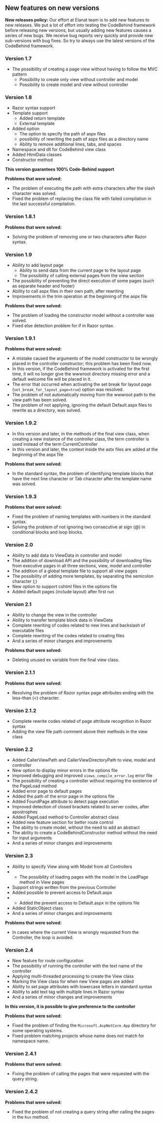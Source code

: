 ## New features on new versions

**New releases policy:** Our effort at Elanat team is to add new features to new releases. We put a lot of effort into testing the CodeBehind framework before releasing new versions, but usually adding new features causes a series of new bugs. We receive bug reports very quickly and provide new sub-versions with bug fixes. So try to always use the latest versions of the CodeBehind framework.

### Version 1.7
 - The possibility of creating a page view without having to follow the MVC pattern
   - Possibility to create only view without controller and model
   - Possibility to create model and view without controller

### Version 1.8
 - Razor syntax support 
 - Template support
   - Added return template
   - External template
 - Added option
   - The option to specify the path of aspx files
   - possibility of rewriting the path of aspx files as a directory name
   - Ability to remove additional lines, tabs, and spaces
 - Namespace and dll for CodeBehind view class
 - Added HtmlData classes
 - Constructor method 

**This version guarantees 100% Code-Behind support**

**Problems that were solved:**
 - The problem of executing the path with extra characters after the slash character was solved.
 - Fixed the problem of replacing the class file with failed compilation in the last successful compilation.

### Version 1.8.1

**Problems that were solved:**
 - Solving the problem of removing one or two characters after Razor syntax.

### Version 1.9
 - Ability to add layout page
   - Ability to send data from the current page to the layout page
   - The possibility of calling external pages from the view section
 - The possibility of preventing the direct execution of some pages (such as separate header and footer)
 - Ability to call aspx files in their own path, after rewriting
 - Improvements in the trim operation at the beginning of the aspx file

**Problems that were solved:**
 - The problem of loading the constructor model without a controller was solved.
 - Fixed else detection problem for if in Razor syntax.

### Version 1.9.1

**Problems that were solved:**
 - A mistake caused the arguments of the model constructor to be wrongly placed in the controller constructor; this problem has been fixed now.
 - In this version, if the CodeBehind framework is activated for the first time, it will no longer give the wwwroot directory missing error and a default welcome file will be placed in it.
 - The error that occurred when activating the set break for layout page (`set_break_for_layout_page=true`) option was resolved.
 - The problem of not automatically moving from the wwwroot path to the view path has been solved.
 - The problem of not applying, ignoring the default Default.aspx files to rewrite as a directory, was solved.

### Version 1.9.2
 - In this version and later, in the methods of the final view class, when creating a new instance of the controller class, the term controller is used instead of the term CurrentController
 - In this version and later, the context inside the astx files are added at the beginning of the aspx file

**Problems that were solved:**
 - In the standard syntax, the problem of identifying template blocks that have the next line character or Tab character after the template name was solved.

### Version 1.9.3

**Problems that were solved:**
 - Fixed the problem of naming templates with numbers in the standard syntax.
 - Solving the problem of not ignoring two consecutive at sign (@) in conditional blocks and loop blocks.

### Version 2.0
 - Ability to add data to ViewData in controller and model
 - The addition of download API and the possibility of downloading files from executive pages in all three sections, view, model and controller
 - The addition of a global template file to support all view pages
 - The possibility of adding more templates, by separating the semicolon character (;)
 - New option to support cshtml files in the options file
 - Added default pages (include layout) after first run

### Version 2.1
 - Ability to change the view in the controller
 - Ability to transfer template block data in ViewData
 - Complete rewriting of codes related to new lines and backslash of executable files
 - Complete rewriting of the codes related to creating files
 - And a series of minor changes and improvements

**Problems that were solved:**
 - Deleting unused ex variable from the final view class.

### Version 2.1.1

**Problems that were solved:**
 - Resolving the problem of Razor syntax page attributes ending with the less-than (<) character.

### Version 2.1.2
 - Complete rewrite codes related of page attribute recognition in Razor syntax
 - Adding the view file path comment above their methods in the view class

### Version 2.2
 - Added CallerViewPath and CallerViewDirectoryPath to view, model and controller
 - New option to display minor errors in the options file
 - Improved debugging and improved `views_compile_error.log` error file
 - The possibility of creating a controller without requiring the existence of the PageLoad method
 - Added error page to default pages
 - Added the path of the error page in the options file
 - Added FoundPage attribute to detect page execution
 - Improved detection of closed brackets related to server codes, after apostrophes
 - Added PageLoad method to Controller abstract class
 - Added new feature section for better route control
 - The ability to create model, without the need to add an abstract
 - The ability to create a CodeBehindConstructor method without the need for input arguments
 - And a series of minor changes and improvements

### Version 2.3
 - Ability to specify View along with Model from all Controllers
 - - The possibility of loading pages with the model in the LoadPage method in View pages
 - Support strings written from the previous Controller
 - Added possible to prevent access to Default.aspx
 - - Added the prevent access to Default.aspx in the options file
 - Added StaticObject class
 - And a series of minor changes and improvements

**Problems that were solved:**
 - In cases where the current View is wrongly requested from the Controller, the loop is avoided.

### Version 2.4
 - New feature for route configuration
 - The possibility of running the controller with the text name of the controller
 - Applying multi-threaded processing to create the View class
 - Marking the View class for when new View pages are added
 - Ability to set page attributes with lowercase letters in standard syntax
 - Ability to add text tag with multiple lines in Razor syntax
 - And a series of minor changes and improvements

**In this version, it is possible to give preference to the controller**

**Problems that were solved:**
 - Fixed the problem of finding the `Microsoft.AspNetCore.App` directory for some operating systems.
 - Fixed problem matching projects whose name does not match for namespace name.

### Version 2.4.1

**Problems that were solved:**
 - Fixing the problem of calling the pages that were requested with the query string.

### Version 2.4.2

**Problems that were solved:**
 - Fixed the problem of not creating a query string after calling the pages in the `Run` method.
